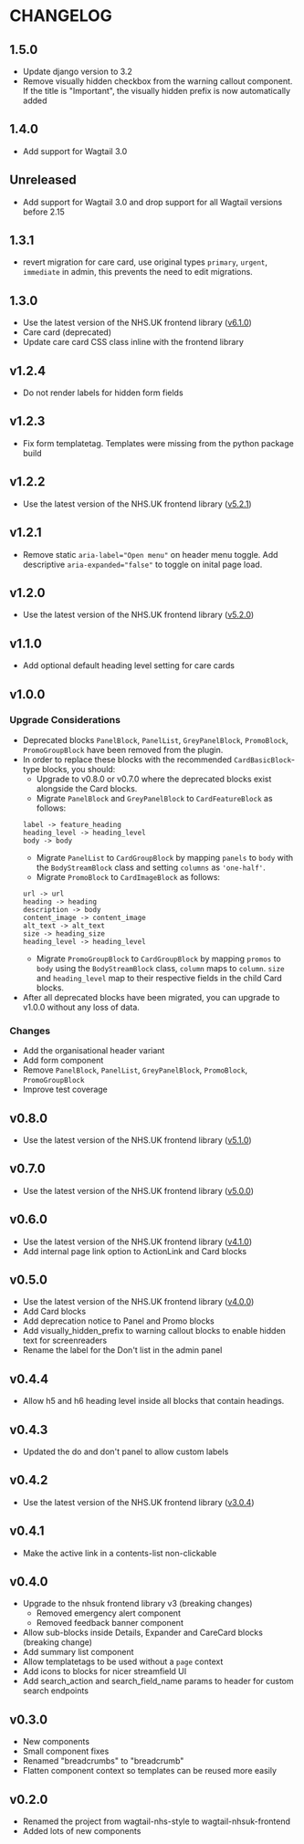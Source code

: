 # CHANGELOG

## 1.5.0
- Update django version to 3.2
- Remove visually hidden checkbox from the warning callout component. If the title is "Important", the visually
hidden prefix is now automatically added

## 1.4.0
- Add support for Wagtail 3.0

## Unreleased
- Add support for Wagtail 3.0 and drop support for all Wagtail versions
   before 2.15
  
## 1.3.1
- revert migration for care card, use original types `primary`, `urgent`, `immediate` in admin, this prevents the need to edit migrations.

## 1.3.0

- Use the latest version of the NHS.UK frontend library ([v6.1.0](https://github.com/nhsuk/nhsuk-frontend/blob/master/CHANGELOG.md#610---12-january-2022))
- Care card (deprecated)
- Update care card CSS class inline with the frontend library

## v1.2.4

- Do not render labels for hidden form fields 

## v1.2.3

- Fix form templatetag. Templates were missing from the python package build

## v1.2.2
- Use the latest version of the NHS.UK frontend library ([v5.2.1](https://github.com/nhsuk/nhsuk-frontend/blob/master/CHANGELOG.md#521---28-october-2021))

## v1.2.1
- Remove static `aria-label="Open menu"` on header menu toggle. Add descriptive `aria-expanded="false"` to toggle on inital page load.

## v1.2.0
- Use the latest version of the NHS.UK frontend library ([v5.2.0](https://github.com/nhsuk/nhsuk-frontend/blob/master/CHANGELOG.md#520---22-september-2021))

## v1.1.0
- Add optional default heading level setting for care cards

## v1.0.0

### Upgrade Considerations
- Deprecated blocks `PanelBlock`, `PanelList`, `GreyPanelBlock`, `PromoBlock`, `PromoGroupBlock` have been removed from the plugin.
- In order to replace these blocks with the recommended `CardBasicBlock`-type blocks, you should:
    - Upgrade to v0.8.0 or v0.7.0 where the deprecated blocks exist alongside the Card blocks.
    - Migrate `PanelBlock` and `GreyPanelBlock` to `CardFeatureBlock` as follows:
    ```
    label -> feature_heading
    heading_level -> heading_level
    body -> body
    ```
    - Migrate `PanelList` to `CardGroupBlock` by mapping `panels` to `body` with the `BodyStreamBlock` class and setting `columns` as `'one-half'`.
    - Migrate `PromoBlock` to `CardImageBlock` as follows:
    ```
    url -> url
    heading -> heading
    description -> body
    content_image -> content_image
    alt_text -> alt_text
    size -> heading_size
    heading_level -> heading_level
    ```
    - Migrate `PromoGroupBlock` to `CardGroupBlock` by mapping `promos` to `body` using the `BodyStreamBlock` class, `column` maps to `column`. `size` and `heading_level` map to their respective fields in the child Card blocks.
- After all deprecated blocks have been migrated, you can upgrade to v1.0.0 without any loss of data.

### Changes
- Add the organisational header variant
- Add form component
- Remove `PanelBlock`, `PanelList`, `GreyPanelBlock`, `PromoBlock`, `PromoGroupBlock`
- Improve test coverage

## v0.8.0

- Use the latest version of the NHS.UK frontend library ([v5.1.0](https://github.com/nhsuk/nhsuk-frontend/blob/master/CHANGELOG.md#510---14-may-2021))

## v0.7.0

- Use the latest version of the NHS.UK frontend library ([v5.0.0](https://github.com/nhsuk/nhsuk-frontend/blob/master/CHANGELOG.md#500---26-march-2021))

## v0.6.0

- Use the latest version of the NHS.UK frontend library ([v4.1.0](https://github.com/nhsuk/nhsuk-frontend/blob/master/CHANGELOG.md#410---21-january-2021))
- Add internal page link option to ActionLink and Card blocks

## v0.5.0

- Use the latest version of the NHS.UK frontend library ([v4.0.0](https://github.com/nhsuk/nhsuk-frontend/blob/master/CHANGELOG.md#400---26-october-2020))
- Add Card blocks
- Add deprecation notice to Panel and Promo blocks
- Add visually_hidden_prefix to warning callout blocks to enable hidden text for screenreaders
- Rename the label for the Don't list in the admin panel

## v0.4.4

- Allow h5 and h6 heading level inside all blocks that contain headings.

## v0.4.3

- Updated the do and don't panel to allow custom labels

## v0.4.2

- Use the latest version of the NHS.UK frontend library ([v3.0.4](https://github.com/nhsuk/nhsuk-frontend/blob/master/CHANGELOG.md#304---24-march-2020))

## v0.4.1

- Make the active link in a contents-list non-clickable

## v0.4.0

- Upgrade to the nhsuk frontend library v3 (breaking changes)
  - Removed emergency alert component
  - Removed feedback banner component
- Allow sub-blocks inside Details, Expander and CareCard blocks (breaking change)
- Add summary list component
- Allow templatetags to be used without a `page` context
- Add icons to blocks for nicer streamfield UI
- Add search_action and search_field_name params to header for custom search endpoints

## v0.3.0

- New components
- Small component fixes
- Renamed "breadcrumbs" to "breadcrumb"
- Flatten component context so templates can be reused more easily


## v0.2.0

- Renamed the project from wagtail-nhs-style to wagtail-nhsuk-frontend
- Added lots of new components
